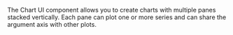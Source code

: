 The Chart UI component allows you to&nbsp;create charts with multiple panes stacked vertically. Each pane can plot one or&nbsp;more series and can share the argument axis with other plots.